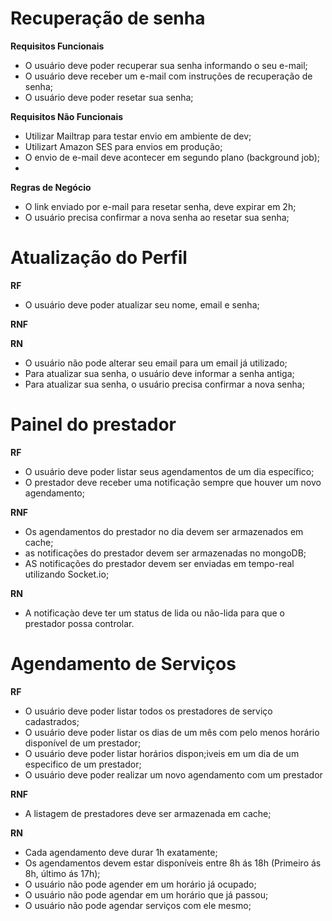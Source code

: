 # Recuperação de senha

**Requisitos Funcionais**
- O usuário deve poder recuperar sua senha informando o seu e-mail;
- O usuário deve receber um e-mail com instruções de recuperação de senha;
- O usuário deve poder resetar sua senha;

**Requisitos Não Funcionais**

- Utilizar Mailtrap para testar envio em ambiente de dev;
- Utilizart Amazon SES para envios em produção;
- O envio de e-mail deve acontecer em segundo plano (background job);
-

**Regras de Negócio**


- O link enviado por e-mail para resetar senha, deve expirar em 2h;
- O usuário precisa confirmar a nova senha ao resetar sua senha;


# Atualização do Perfil

**RF**

- O usuário deve poder atualizar seu nome, email e senha;

**RNF**

**RN**

- O usuário não pode alterar seu email para um email já utilizado;
- Para atualizar sua senha, o usuário deve informar a senha antiga;
- Para atualizar sua senha, o usuário precisa confirmar a nova senha;

# Painel do prestador

**RF**

- O usuário deve poder listar seus agendamentos de um dia específico;
- O prestador deve receber uma notificação sempre que houver um novo agendamento;


**RNF**

- Os agendamentos do prestador no dia devem ser armazenados em cache;
- as notificações do prestador devem ser armazenadas no mongoDB;
- AS notificações do prestador devem ser enviadas em tempo-real utilizando Socket.io;


**RN**

- A notificaçào deve ter um status de lida ou não-lida para que o prestador possa controlar.



# Agendamento de Serviços

**RF**

- O usuário deve poder listar todos os prestadores de serviço cadastrados;
- O usuário deve poder listar os dias de um mês com pelo menos horário disponível de um prestador;
- O usuário deve poder listar horários dispon;iveis em um dia de um especifico de um prestador;
- O usuário deve poder realizar um novo agendamento com um prestador

**RNF**

- A listagem de prestadores deve ser armazenada em cache;

**RN**

- Cada agendamento deve durar 1h exatamente;
- Os agendamentos devem estar disponíveis entre 8h ás 18h (Primeiro ás 8h, último ás 17h);
- O usuário não pode agender em um horário já ocupado;
- O usuário não pode agendar em um horário que já passou;
- O usuário não pode agendar serviços com ele mesmo;
